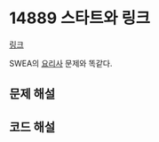 # 14889 스타트와 링크

[링크](https://www.acmicpc.net/problem/14889)

SWEA의 [요리사](../../swea/4128/README.md) 문제와 똑같다.

## 문제 해설

## 코드 해설
